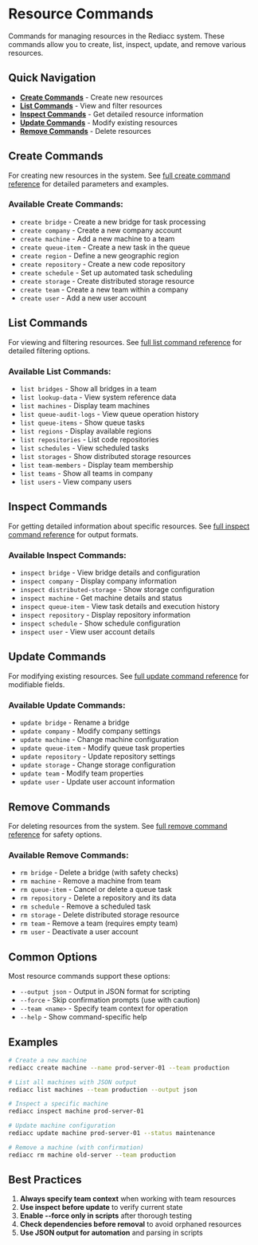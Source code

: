 # Resource Commands

Commands for managing resources in the Rediacc system. These commands allow you to create, list, inspect, update, and remove various resources.

## Quick Navigation

- **[Create Commands](#create-commands)** - Create new resources
- **[List Commands](#list-commands)** - View and filter resources
- **[Inspect Commands](#inspect-commands)** - Get detailed resource information
- **[Update Commands](#update-commands)** - Modify existing resources
- **[Remove Commands](#remove-commands)** - Delete resources

## Create Commands

For creating new resources in the system. See [full create command reference](./create-commands.md) for detailed parameters and examples.

### Available Create Commands:
- `create bridge` - Create a new bridge for task processing
- `create company` - Create a new company account
- `create machine` - Add a new machine to a team
- `create queue-item` - Create a new task in the queue
- `create region` - Define a new geographic region
- `create repository` - Create a new code repository
- `create schedule` - Set up automated task scheduling
- `create storage` - Create distributed storage resource
- `create team` - Create a new team within a company
- `create user` - Add a new user account

## List Commands

For viewing and filtering resources. See [full list command reference](./list-commands.md) for detailed filtering options.

### Available List Commands:
- `list bridges` - Show all bridges in a team
- `list lookup-data` - View system reference data
- `list machines` - Display team machines
- `list queue-audit-logs` - View queue operation history
- `list queue-items` - Show queue tasks
- `list regions` - Display available regions
- `list repositories` - List code repositories
- `list schedules` - View scheduled tasks
- `list storages` - Show distributed storage resources
- `list team-members` - Display team membership
- `list teams` - Show all teams in company
- `list users` - View company users

## Inspect Commands

For getting detailed information about specific resources. See [full inspect command reference](./inspect-commands.md) for output formats.

### Available Inspect Commands:
- `inspect bridge` - View bridge details and configuration
- `inspect company` - Display company information
- `inspect distributed-storage` - Show storage configuration
- `inspect machine` - Get machine details and status
- `inspect queue-item` - View task details and execution history
- `inspect repository` - Display repository information
- `inspect schedule` - Show schedule configuration
- `inspect user` - View user account details

## Update Commands

For modifying existing resources. See [full update command reference](./update-commands.md) for modifiable fields.

### Available Update Commands:
- `update bridge` - Rename a bridge
- `update company` - Modify company settings
- `update machine` - Change machine configuration
- `update queue-item` - Modify queue task properties
- `update repository` - Update repository settings
- `update storage` - Change storage configuration
- `update team` - Modify team properties
- `update user` - Update user account information

## Remove Commands

For deleting resources from the system. See [full remove command reference](./rm-commands.md) for safety options.

### Available Remove Commands:
- `rm bridge` - Delete a bridge (with safety checks)
- `rm machine` - Remove a machine from team
- `rm queue-item` - Cancel or delete a queue task
- `rm repository` - Delete a repository and its data
- `rm schedule` - Remove a scheduled task
- `rm storage` - Delete distributed storage resource
- `rm team` - Remove a team (requires empty team)
- `rm user` - Deactivate a user account

## Common Options

Most resource commands support these options:

- `--output json` - Output in JSON format for scripting
- `--force` - Skip confirmation prompts (use with caution)
- `--team <name>` - Specify team context for operation
- `--help` - Show command-specific help

## Examples

```bash
# Create a new machine
rediacc create machine --name prod-server-01 --team production

# List all machines with JSON output
rediacc list machines --team production --output json

# Inspect a specific machine
rediacc inspect machine prod-server-01

# Update machine configuration
rediacc update machine prod-server-01 --status maintenance

# Remove a machine (with confirmation)
rediacc rm machine old-server --team production
```

## Best Practices

1. **Always specify team context** when working with team resources
2. **Use inspect before update** to verify current state
3. **Enable --force only in scripts** after thorough testing
4. **Check dependencies before removal** to avoid orphaned resources
5. **Use JSON output for automation** and parsing in scripts